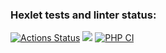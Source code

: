### Hexlet tests and linter status:
[![Actions Status](https://github.com/Ch1psCh1ps/php-project-lvl1/workflows/hexlet-check/badge.svg)](https://github.com/Ch1psCh1ps/php-project-lvl1/actions)
<a href="https://codeclimate.com/github/codeclimate/codeclimate/maintainability"><img src="https://api.codeclimate.com/v1/badges/a99a88d28ad37a79dbf6/maintainability" /></a>
[![PHP CI](https://github.com/Ch1psCh1ps/php-project-lvl1/actions/workflows/linterRun.yml/badge.svg)](https://github.com/Ch1psCh1ps/php-project-lvl1/actions/workflows/linterRun.yml)